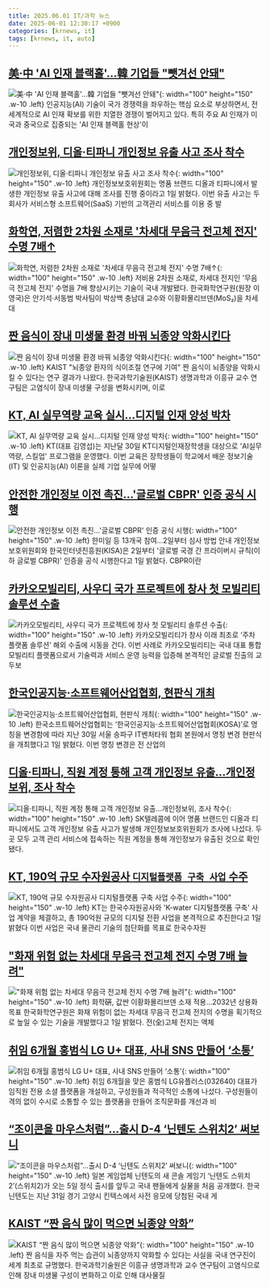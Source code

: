 ```yaml
---
title: 2025.06.01 IT/과학 뉴스
date: 2025-06-01 12:30:17 +0900
categories: [krnews, it]
tags: [krnews, it, auto]
---
```

## [美·中 'AI 인재 블랙홀'…韓 기업들 "뺏겨선 안돼"](https://n.news.naver.com/mnews/article/003/0013278649)

![美·中 'AI 인재 블랙홀'…韓 기업들 "뺏겨선 안돼"](https://mimgnews.pstatic.net/image/origin/003/2025/06/01/13278649.jpg?type=nf220_150){: width="100" height="150" .w-10 .left}
인공지능(AI) 기술이 국가 경쟁력을 좌우하는 핵심 요소로 부상하면서, 전 세계적으로 AI 인재 확보를 위한 치열한 경쟁이 벌어지고 있다. 특히 주요 AI 인재가 미국과 중국으로 집중되는 'AI 인재 블랙홀 현상'이

## [개인정보위, 디올·티파니 개인정보 유출 사고 조사 착수](https://n.news.naver.com/mnews/article/366/0001081944)

![개인정보위, 디올·티파니 개인정보 유출 사고 조사 착수](https://mimgnews.pstatic.net/image/origin/366/2025/06/01/1081944.jpg?type=nf220_150){: width="100" height="150" .w-10 .left}
개인정보보호위원회는 명품 브랜드 디올과 티파니에서 발생한 개인정보 유출 사고에 대해 조사를 진행 중이라고 1일 밝혔다. 이번 유출 사고는 두 회사가 서비스형 소프트웨어(SaaS) 기반의 고객관리 서비스를 이용 중 발

## [화학연, 저렴한 2차원 소재로 '차세대 무음극 전고체 전지' 수명 7배↑](https://n.news.naver.com/mnews/article/030/0003317822)

![화학연, 저렴한 2차원 소재로 '차세대 무음극 전고체 전지' 수명 7배↑](https://mimgnews.pstatic.net/image/origin/030/2025/06/01/3317822.jpg?type=nf220_150){: width="100" height="150" .w-10 .left}
저비용 2차원 소재로, 차세대 전지인 '무음극 전고체 전지' 수명을 7배 향상시키는 기술이 국내 개발됐다. 한국화학연구원(원장 이영국)은 안기석·서동범 박사팀이 박상백 충남대 교수와 이황화몰리브덴(MoS₂)을 차세대

## [짠 음식이 장내 미생물 환경 바꿔 뇌종양 악화시킨다](https://n.news.naver.com/mnews/article/001/0015424723)

![짠 음식이 장내 미생물 환경 바꿔 뇌종양 악화시킨다](https://mimgnews.pstatic.net/image/origin/001/2025/06/01/15424723.jpg?type=nf220_150){: width="100" height="150" .w-10 .left}
KAIST "뇌종양 환자의 식이조절 연구에 기여" 짠 음식이 뇌종양을 악화시킬 수 있다는 연구 결과가 나왔다. 한국과학기술원(KAIST) 생명과학과 이흥규 교수 연구팀은 고염식이 장내 미생물 구성을 변화시키며, 이로

## [KT, AI 실무역량 교육 실시…디지털 인재 양성 박차](https://n.news.naver.com/mnews/article/031/0000936917)

![KT, AI 실무역량 교육 실시…디지털 인재 양성 박차](https://mimgnews.pstatic.net/image/origin/031/2025/06/01/936917.jpg?type=nf220_150){: width="100" height="150" .w-10 .left}
KT(대표 김영섭)는 지난달 30일 KT디지털인재장학생을 대상으로 'AI실무역량, 스킬업' 프로그램을 운영했다. 이번 교육은 장학생들이 학교에서 배운 정보기술(IT) 및 인공지능(AI) 이론을 실제 기업 실무에 어떻

## [안전한 개인정보 이전 촉진…'글로벌 CBPR' 인증 공식 시행](https://n.news.naver.com/mnews/article/001/0015424720)

![안전한 개인정보 이전 촉진…'글로벌 CBPR' 인증 공식 시행](https://mimgnews.pstatic.net/image/origin/001/2025/06/01/15424720.jpg?type=nf220_150){: width="100" height="150" .w-10 .left}
한미일 등 13개국 참여…2일부터 심사 방법 안내 개인정보보호위원회와 한국인터넷진흥원(KISA)은 2일부터 '글로벌 국경 간 프라이버시 규칙(이하 글로벌 CBPR)' 인증을 공식 시행한다고 1일 밝혔다. CBPR이란

## [카카오모빌리티, 사우디 국가 프로젝트에 창사 첫 모빌리티 솔루션 수출](https://n.news.naver.com/mnews/article/119/0002963515)

![카카오모빌리티, 사우디 국가 프로젝트에 창사 첫 모빌리티 솔루션 수출](https://mimgnews.pstatic.net/image/origin/119/2025/06/01/2963515.jpg?type=nf220_150){: width="100" height="150" .w-10 .left}
카카오모빌리티가 창사 이래 최초로 ‘주차 플랫폼 솔루션’ 해외 수출에 시동을 건다. 이번 사례로 카카오모빌리티는 국내 대표 통합 모빌리티 플랫폼으로서 기술력과 서비스 운영 능력을 입증해 본격적인 글로벌 진출의 교두보

## [한국인공지능·소프트웨어산업협회, 현판식 개최](https://n.news.naver.com/mnews/article/018/0006028768)

![한국인공지능·소프트웨어산업협회, 현판식 개최](https://mimgnews.pstatic.net/image/origin/018/2025/06/01/6028768.jpg?type=nf220_150){: width="100" height="150" .w-10 .left}
한국소프트웨어산업협회는 ‘한국인공지능·소프트웨어산업협회(KOSA)’로 명칭을 변경함에 따라 지난 30일 서울 송파구 IT벤처타워 협회 본원에서 명칭 변경 현판식을 개최했다고 1일 밝혔다. 이번 명칭 변경은 전 산업의

## [디올·티파니, 직원 계정 통해 고객 개인정보 유출…개인정보위, 조사 착수](https://n.news.naver.com/mnews/article/022/0004039994)

![디올·티파니, 직원 계정 통해 고객 개인정보 유출…개인정보위, 조사 착수](https://mimgnews.pstatic.net/image/origin/022/2025/06/01/4039994.jpg?type=nf220_150){: width="100" height="150" .w-10 .left}
SK텔레콤에 이어 명품 브랜드인 디올과 티파니에서도 고객 개인정보 유출 사고가 발생해 개인정보보호위원회가 조사에 나섰다. 두 곳 모두 고객 관리 서비스에 접속하는 직원 계정을 통해 개인정보가 유출된 것으로 확인됐다.

## [KT, 190억 규모 수자원공사 `디지털플랫폼 구축 사업` 수주](https://n.news.naver.com/mnews/article/029/0002958655)

![KT, 190억 규모 수자원공사 `디지털플랫폼 구축 사업` 수주](https://mimgnews.pstatic.net/image/origin/029/2025/06/01/2958655.jpg?type=nf220_150){: width="100" height="150" .w-10 .left}
KT는 한국수자원공사와 'K-water 디지털플랫폼 구축' 사업 계약을 체결하고, 총 190억원 규모의 디지털 전환 사업을 본격적으로 추진한다고 1일 밝혔다 이번 사업은 국내 물관리 기술의 첨단화를 목표로 한국수자원

## ["화재 위험 없는 차세대 무음극 전고체 전지 수명 7배 늘려"](https://n.news.naver.com/mnews/article/001/0015424724)

!["화재 위험 없는 차세대 무음극 전고체 전지 수명 7배 늘려"](https://mimgnews.pstatic.net/image/origin/001/2025/06/01/15424724.jpg?type=nf220_150){: width="100" height="150" .w-10 .left}
화학硏, 값싼 이황화몰리브덴 소재 적용…2032년 상용화 목표 한국화학연구원은 화재 위험이 없는 차세대 무음극 전고체 전지의 수명을 획기적으로 높일 수 있는 기술을 개발했다고 1일 밝혔다. 전(全)고체 전지는 액체

## [취임 6개월 홍범식 LG U+ 대표, 사내 SNS 만들어 ‘소통’](https://n.news.naver.com/mnews/article/018/0006028710)

![취임 6개월 홍범식 LG U+ 대표, 사내 SNS 만들어 ‘소통’](https://mimgnews.pstatic.net/image/origin/018/2025/06/01/6028710.jpg?type=nf220_150){: width="100" height="150" .w-10 .left}
취임 6개월을 맞은 홍범식 LG유플러스(032640) 대표가 임직원 전용 소셜 플랫폼을 개설하고, 구성원들과 적극적인 소통에 나섰다. 구성원들이 격의 없이 수시로 소통할 수 있는 플랫폼을 만들어 조직문화를 개선과 비

## [“조이콘을 마우스처럼”…출시 D-4 ‘닌텐도 스위치2’ 써보니](https://n.news.naver.com/mnews/article/028/0002748755)

![“조이콘을 마우스처럼”…출시 D-4 ‘닌텐도 스위치2’ 써보니](https://mimgnews.pstatic.net/image/origin/028/2025/06/01/2748755.jpg?type=nf220_150){: width="100" height="150" .w-10 .left}
일본 게임업체 닌텐도의 새 콘솔 게임기 ‘닌텐도 스위치2’(스위치2)가 오는 5일 정식 출시를 앞두고 국내 팬들에게 실물을 처음 공개했다. 한국닌텐도는 지난 31일 경기 고양시 킨텍스에서 사전 응모에 당첨된 국내 게

## [KAIST “짠 음식 많이 먹으면 뇌종양 악화”](https://n.news.naver.com/mnews/article/011/0004492223)

![KAIST “짠 음식 많이 먹으면 뇌종양 악화”](https://mimgnews.pstatic.net/image/origin/011/2025/06/01/4492223.jpg?type=nf220_150){: width="100" height="150" .w-10 .left}
짠 음식을 자주 먹는 습관이 뇌종양까지 악화할 수 있다는 사실을 국내 연구진이 세계 최초로 규명했다. 한국과학기술원은 이흥규 생명과학과 교수 연구팀이 고염식으로 인해 장내 미생물 구성이 변화하고 이로 인해 대사물질

